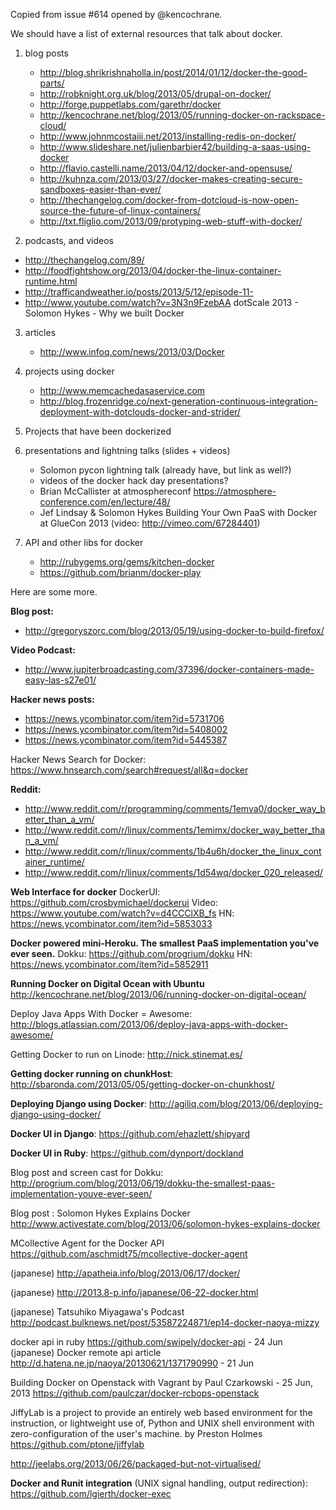 Copied from issue #614 opened by @kencochrane.

We should have a list of external resources that talk about docker.

1. blog posts
   - http://blog.shrikrishnaholla.in/post/2014/01/12/docker-the-good-parts/
   - http://robknight.org.uk/blog/2013/05/drupal-on-docker/
   - http://forge.puppetlabs.com/garethr/docker
   - http://kencochrane.net/blog/2013/05/running-docker-on-rackspace-cloud/
   - http://www.johnmcostaiii.net/2013/installing-redis-on-docker/
   - http://www.slideshare.net/julienbarbier42/building-a-saas-using-docker
   - http://flavio.castelli.name/2013/04/12/docker-and-opensuse/
   - http://kuhnza.com/2013/03/27/docker-makes-creating-secure-sandboxes-easier-than-ever/
   - http://thechangelog.com/docker-from-dotcloud-is-now-open-source-the-future-of-linux-containers/
   - http://txt.fliglio.com/2013/09/protyping-web-stuff-with-docker/

2. podcasts, and videos
  - http://thechangelog.com/89/
  - http://foodfightshow.org/2013/04/docker-the-linux-container-runtime.html
  - http://trafficandweather.io/posts/2013/5/12/episode-11-
  - http://www.youtube.com/watch?v=3N3n9FzebAA dotScale 2013 - Solomon Hykes - Why we built Docker
  
3. articles
   - http://www.infoq.com/news/2013/03/Docker
4. projects using docker
   - http://www.memcachedasaservice.com
   - http://blog.frozenridge.co/next-generation-continuous-integration-deployment-with-dotclouds-docker-and-strider/
5. Projects that have been dockerized
6. presentations and lightning talks (slides + videos)
   - Solomon pycon lightning talk (already have, but link as well?)
   - videos of the docker hack day presentations?
   - Brian McCallister at atmosphereconf https://atmosphere-conference.com/en/lecture/48/
   - Jef Lindsay & Solomon	Hykes Building Your Own PaaS with Docker at GlueCon 2013 (video: http://vimeo.com/67284401)

7. API and other libs for docker
   - http://rubygems.org/gems/kitchen-docker
   - https://github.com/brianm/docker-play

Here are some more.

**Blog post:**
- http://gregoryszorc.com/blog/2013/05/19/using-docker-to-build-firefox/

**Video Podcast:**
- http://www.jupiterbroadcasting.com/37396/docker-containers-made-easy-las-s27e01/

**Hacker news posts:**
- https://news.ycombinator.com/item?id=5731706
- https://news.ycombinator.com/item?id=5408002
- https://news.ycombinator.com/item?id=5445387

Hacker News Search for Docker: https://www.hnsearch.com/search#request/all&q=docker

**Reddit:**
- http://www.reddit.com/r/programming/comments/1emva0/docker_way_better_than_a_vm/
- http://www.reddit.com/r/linux/comments/1emimx/docker_way_better_than_a_vm/
- http://www.reddit.com/r/linux/comments/1b4u6h/docker_the_linux_container_runtime/
- http://www.reddit.com/r/linux/comments/1d54wq/docker_020_released/


**Web Interface for docker**
DockerUI: https://github.com/crosbymichael/dockerui
Video: https://www.youtube.com/watch?v=d4CCClXB_fs
HN: https://news.ycombinator.com/item?id=5853033

**Docker powered mini-Heroku. The smallest PaaS implementation you've ever seen.**
Dokku: https://github.com/progrium/dokku
HN: https://news.ycombinator.com/item?id=5852911

**Running Docker on Digital Ocean with Ubuntu**
http://kencochrane.net/blog/2013/06/running-docker-on-digital-ocean/

Deploy Java Apps With Docker = Awesome:
http://blogs.atlassian.com/2013/06/deploy-java-apps-with-docker-awesome/

Getting Docker to run on Linode:
http://nick.stinemat.es/

**Getting docker running on chunkHost**: http://sbaronda.com/2013/05/05/getting-docker-on-chunkhost/

**Deploying Django using Docker**: http://agiliq.com/blog/2013/06/deploying-django-using-docker/

**Docker UI in Django**: https://github.com/ehazlett/shipyard

**Docker UI in Ruby**: https://github.com/dynport/dockland

Blog post and screen cast for Dokku: http://progrium.com/blog/2013/06/19/dokku-the-smallest-paas-implementation-youve-ever-seen/

Blog post : Solomon Hykes Explains Docker
http://www.activestate.com/blog/2013/06/solomon-hykes-explains-docker

MCollective Agent for the Docker API
https://github.com/aschmidt75/mcollective-docker-agent

(japanese) http://apatheia.info/blog/2013/06/17/docker/

(japanese) http://2013.8-p.info/japanese/06-22-docker.html

(japanese) Tatsuhiko Miyagawa's Podcast 
http://podcast.bulknews.net/post/53587224871/ep14-docker-naoya-mizzy

docker api in ruby https://github.com/swipely/docker-api - 24 Jun
(japanese) Docker remote api article http://d.hatena.ne.jp/naoya/20130621/1371790990 - 21 Jun

Building Docker on Openstack with Vagrant
by Paul Czarkowski - 25 Jun, 2013
https://github.com/paulczar/docker-rcbops-openstack

JiffyLab is a project to provide an entirely web based environment for the instruction, or lightweight use of, Python and UNIX shell environment with zero-configuration of the user's machine.
by Preston Holmes
https://github.com/ptone/jiffylab

http://jeelabs.org/2013/06/26/packaged-but-not-virtualised/

**Docker and Runit integration** (UNIX signal handling, output redirection): https://github.com/lgierth/docker-exec